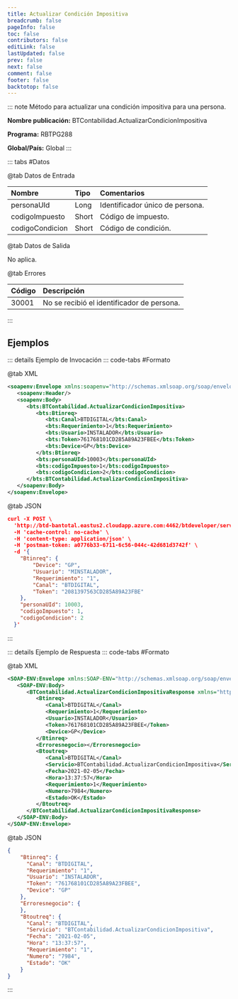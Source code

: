 ```yaml
---
title: Actualizar Condición Impositiva
breadcrumb: false
pageInfo: false
toc: false
contributors: false
editLink: false
lastUpdated: false
prev: false
next: false
comment: false
footer: false
backtotop: false
---
```


<!-- ABRE DATOS DEL MÉTODO -->
::: note Método para actualizar una condición impositiva para una persona.

**Nombre publicación:** BTContabilidad.ActualizarCondicionImpositiva

**Programa:** RBTPG288

**Global/País:** Global
:::
<!-- CIERRA DATOS DEL MÉTODO -->

<!-- ABRE TABLA DE DATOS -->
::: tabs #Datos 

@tab Datos de Entrada

Nombre | Tipo | Comentarios
:--------- | :--------- | :---------
personaUId | Long | Identificador único de persona.
codigoImpuesto | Short | Código de impuesto.
codigoCondicion | Short | Código de condición.

@tab Datos de Salida

No aplica.

@tab Errores

Código | Descripción
:--------- | :-----------
30001 | No se recibió el identificador de persona.
::: 
<!-- CIERRA TABLA DE DATOS -->

## **Ejemplos**

<!-- ABRE EJEMPLO DE INVOCACIÓN -->
::: details Ejemplo de Invocación 
::: code-tabs #Formato

@tab XML
```xml
<soapenv:Envelope xmlns:soapenv="http://schemas.xmlsoap.org/soap/envelope/" xmlns:bts="http://uy.com.dlya.bantotal/BTSOA/">
   <soapenv:Header/>
   <soapenv:Body>
      <bts:BTContabilidad.ActualizarCondicionImpositiva>
         <bts:Btinreq>
            <bts:Canal>BTDIGITAL</bts:Canal>
            <bts:Requerimiento>1</bts:Requerimiento>
            <bts:Usuario>INSTALADOR</bts:Usuario>
            <bts:Token>761768101CD285A89A23FBEE</bts:Token>
            <bts:Device>GP</bts:Device>
         </bts:Btinreq>
         <bts:personaUId>10003</bts:personaUId>
         <bts:codigoImpuesto>1</bts:codigoImpuesto>
         <bts:codigoCondicion>2</bts:codigoCondicion>
      </bts:BTContabilidad.ActualizarCondicionImpositiva>
   </soapenv:Body>
</soapenv:Envelope>
```

@tab JSON
```json
curl -X POST \
  'http://btd-bantotal.eastus2.cloudapp.azure.com:4462/btdeveloper/servlet/com.dlya.bantotal.odwsbt_BTContabilidad_v1?ActualizarCondicionImpositiva=' \
  -H 'cache-control: no-cache' \
  -H 'content-type: application/json' \
  -H 'postman-token: a0776b33-6711-6c56-044c-42d681d3742f' \
  -d '{
  	"Btinreq": {
		"Device": "GP",
		"Usuario": "MINSTALADOR",
		"Requerimiento": "1",
		"Canal": "BTDIGITAL",
		"Token": "2081397563CD285A89A23FBE"
	},
	"personaUId": 10003,
	"codigoImpuesto": 1,
	"codigoCondicion": 2
  }'
```
:::
<!-- CIERRA EJEMPLO DE INVOCACIÓN -->

<!-- ABRE EJEMPLO DE RESPUESTA -->
::: details Ejemplo de Respuesta 
::: code-tabs #Formato

@tab XML
```xml
<SOAP-ENV:Envelope xmlns:SOAP-ENV="http://schemas.xmlsoap.org/soap/envelope/" xmlns:xsd="http://www.w3.org/2001/XMLSchema" xmlns:SOAP-ENC="http://schemas.xmlsoap.org/soap/encoding/" xmlns:xsi="http://www.w3.org/2001/XMLSchema-instance">
   <SOAP-ENV:Body>
      <BTContabilidad.ActualizarCondicionImpositivaResponse xmlns="http://uy.com.dlya.bantotal/BTSOA/">
         <Btinreq>
            <Canal>BTDIGITAL</Canal>
            <Requerimiento>1</Requerimiento>
            <Usuario>INSTALADOR</Usuario>
            <Token>761768101CD285A89A23FBEE</Token>
            <Device>GP</Device>
         </Btinreq>
         <Erroresnegocio></Erroresnegocio>
         <Btoutreq>
            <Canal>BTDIGITAL</Canal>
            <Servicio>BTContabilidad.ActualizarCondicionImpositiva</Servicio>
            <Fecha>2021-02-05</Fecha>
            <Hora>13:37:57</Hora>
            <Requerimiento>1</Requerimiento>
            <Numero>7984</Numero>
            <Estado>OK</Estado>
         </Btoutreq>
      </BTContabilidad.ActualizarCondicionImpositivaResponse>
   </SOAP-ENV:Body>
</SOAP-ENV:Envelope>
```

@tab JSON
```json
{
	"Btinreq": {
	  "Canal": "BTDIGITAL",
	  "Requerimiento": "1",
	  "Usuario": "INSTALADOR",
	  "Token": "761768101CD285A89A23FBEE",
	  "Device": "GP"
	},
	"Erroresnegocio": {
	},
	"Btoutreq": {
	  "Canal": "BTDIGITAL",
	  "Servicio": "BTContabilidad.ActualizarCondicionImpositiva",
	  "Fecha": "2021-02-05",
	  "Hora": "13:37:57",
	  "Requerimiento": "1",
	  "Numero": "7984",
	  "Estado": "OK"
	}
}
```
::: 
<!-- CIERRA EJEMPLO DE RESPUESTA -->